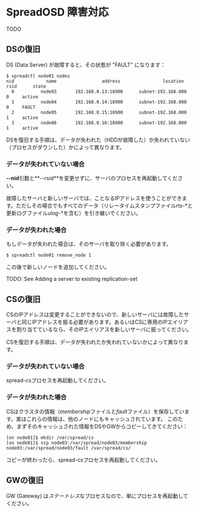 SpreadOSD 障害対応
==================

TODO

## DSの復旧

DS (Data Server) が故障すると、その状態が "FAULT" になります：

    $ spreadctl node01 nodes
    nid            name                 address                location    rsid      state
      0          node03       192.168.0.13:18900      subnet-192.168.000       0     active
      1          node04       192.168.0.14:18900      subnet-192.168.000       0     FAULT
      2          node05       192.168.0.15:18900      subnet-192.168.000       1     active
      3          node06       192.168.0.16:18900      subnet-192.168.000       1     active

DSを復旧する手順は、データが失われた（HDDが故障した）か失われていない（プロセスがダウンした）かによって異なります。

### データが失われていない場合

**--nid**引数と**--rsid**を変更せずに、サーバのプロセスを再起動してください。

故障したサーバと新しいサーバでは、ことなるIPアドレスを使うことができます。ただしその場合でもすべてのデータ（リレータイムスタンプファイル*rts-*\*と更新ログファイル*ulog-*\*を含む）を引き継いでください。

### データが失われた場合

もしデータが失われた場合は、そのサーバを取り除く必要があります。

    $ spreadctl node01 remove_node 1

この後で新しいノードを追加してください。

TODO: See Adding a server to existing replication-set


## CSの復旧

CSのIPアドレスは変更することができないので、新しいサーバには故障したサーバと同じIPアドレスを振る必要があります。あるいはCSに専用のIPエイリアスを割り当てているなら、そのIPエイリアスを新しいサーバに振ってください。

CSを復旧する手順は、データが失われたか失われていないかによって異なります。

### データが失われていない場合

spread-csプロセスを再起動してください。

### データが失われた場合

CSはクラスタの情報（*membership*ファイルと*fault*ファイル）を保存しています。実はこれらの情報は、他のノードにもキャッシュされています。
このため、まずそのキャッシュされた情報をDSやGWからコピーしてきてください：

    [on node01]$ mkdir /var/spread/cs
    [on node01]$ scp node03:/var/spread/node03/membership node03:/var/spread/node03/fault /var/spread/cs/

コピーが終わったら、spread-csプロセスを再起動してください。


## GWの復旧

GW (Gateway) は*ステートレス*なプロセスなので、単にプロセスを再起動してください。



